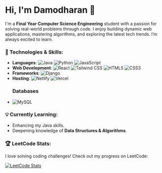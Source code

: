 # Hi, I'm Damodharan 👋

I'm a **Final Year Computer Science Engineering** student with a passion for solving real-world problems through code. I enjoy building dynamic web applications, mastering algorithms, and exploring the latest tech trends. I’m always excited to learn.

### 🚀 Technologies & Skills:
- **Languages**: ![Java](https://img.shields.io/badge/Java-%23ED8B00.svg?style=flat&logo=java&logoColor=white) ![Python](https://img.shields.io/badge/Python-%233776D2.svg?style=flat&logo=python&logoColor=white) ![JavaScript](https://img.shields.io/badge/JavaScript-%23F7DF1E.svg?style=flat&logo=javascript&logoColor=black)
- **Web Development**: ![React](https://img.shields.io/badge/React-%2320232a.svg?style=flat&logo=react&logoColor=%2361DAFB) ![Tailwind CSS](https://img.shields.io/badge/Tailwind%20CSS-%2338B2AC.svg?style=flat&logo=tailwind-css&logoColor=white) ![HTML5](https://img.shields.io/badge/HTML5-%23E34F26.svg?style=flat&logo=html5&logoColor=white) ![CSS3](https://img.shields.io/badge/CSS3-%231572B6.svg?style=flat&logo=css3&logoColor=white)
- **Frameworks**: ![Django](https://img.shields.io/badge/Django-%23092E20.svg?style=flat&logo=django&logoColor=white)
- **Hosting**: 
  ![Netlify](https://img.shields.io/badge/Netlify-%23000000.svg?style=flat&logo=netlify&logoColor=white) 
  ![Vercel](https://img.shields.io/badge/Vercel-%23000000.svg?style=flat&logo=vercel&logoColor=white)
  ### **Databases**
- ![MySQL](https://img.shields.io/badge/MySQL-%2300f.svg?style=flat&logo=mysql&logoColor=white)  


### 💡 Currently Learning:
- Enhancing my Java skills.
- Deepening knowledge of **Data Structures & Algorithms**.

### 🏆 LeetCode Stats:
I love solving coding challenges! Check out my progress on LeetCode:

[![LeetCode Stats](https://leetcode.card.workers.dev/?username=DamodharanM&theme=dark)](https://leetcode.com/DamodharanM/)

